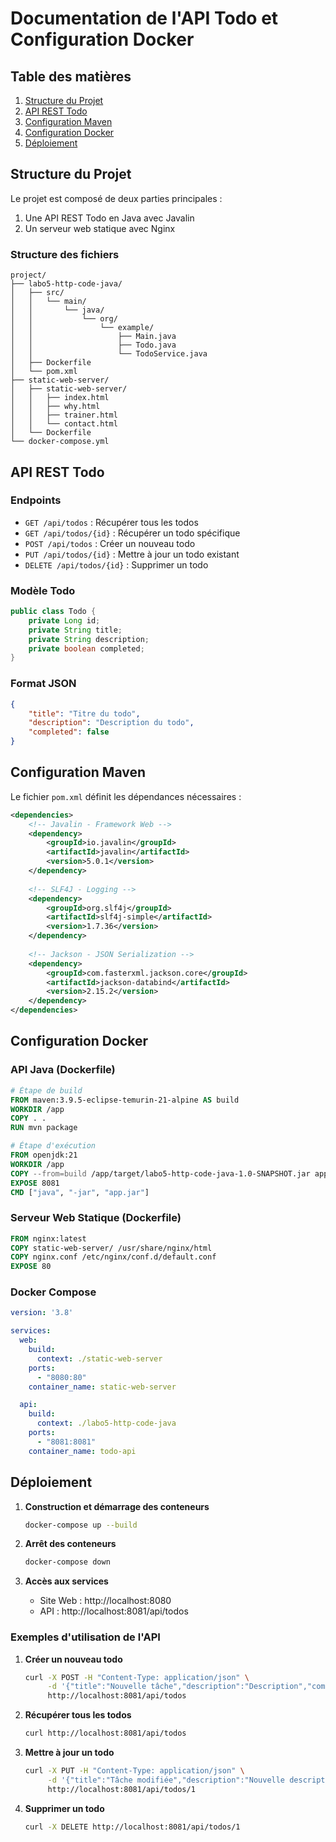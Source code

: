 # Documentation de l'API Todo et Configuration Docker

## Table des matières
1. [Structure du Projet](#structure-du-projet)
2. [API REST Todo](#api-rest-todo)
3. [Configuration Maven](#configuration-maven)
4. [Configuration Docker](#configuration-docker)
5. [Déploiement](#déploiement)

## Structure du Projet

Le projet est composé de deux parties principales :
1. Une API REST Todo en Java avec Javalin
2. Un serveur web statique avec Nginx

### Structure des fichiers
```
project/
├── labo5-http-code-java/
│   ├── src/
│   │   └── main/
│   │       └── java/
│   │           └── org/
│   │               └── example/
│   │                   ├── Main.java
│   │                   ├── Todo.java
│   │                   └── TodoService.java
│   ├── Dockerfile
│   └── pom.xml
├── static-web-server/
│   ├── static-web-server/
│   │   ├── index.html
│   │   ├── why.html
│   │   ├── trainer.html
│   │   └── contact.html
│   └── Dockerfile
└── docker-compose.yml
```

## API REST Todo

### Endpoints
- `GET /api/todos` : Récupérer tous les todos
- `GET /api/todos/{id}` : Récupérer un todo spécifique
- `POST /api/todos` : Créer un nouveau todo
- `PUT /api/todos/{id}` : Mettre à jour un todo existant
- `DELETE /api/todos/{id}` : Supprimer un todo

### Modèle Todo
```java
public class Todo {
    private Long id;
    private String title;
    private String description;
    private boolean completed;
}
```

### Format JSON
```json
{
    "title": "Titre du todo",
    "description": "Description du todo",
    "completed": false
}
```

## Configuration Maven

Le fichier `pom.xml` définit les dépendances nécessaires :

```xml
<dependencies>
    <!-- Javalin - Framework Web -->
    <dependency>
        <groupId>io.javalin</groupId>
        <artifactId>javalin</artifactId>
        <version>5.0.1</version>
    </dependency>
    
    <!-- SLF4J - Logging -->
    <dependency>
        <groupId>org.slf4j</groupId>
        <artifactId>slf4j-simple</artifactId>
        <version>1.7.36</version>
    </dependency>
    
    <!-- Jackson - JSON Serialization -->
    <dependency>
        <groupId>com.fasterxml.jackson.core</groupId>
        <artifactId>jackson-databind</artifactId>
        <version>2.15.2</version>
    </dependency>
</dependencies>
```

## Configuration Docker

### API Java (Dockerfile)
```dockerfile
# Étape de build
FROM maven:3.9.5-eclipse-temurin-21-alpine AS build
WORKDIR /app
COPY . .
RUN mvn package

# Étape d'exécution
FROM openjdk:21
WORKDIR /app
COPY --from=build /app/target/labo5-http-code-java-1.0-SNAPSHOT.jar app.jar
EXPOSE 8081
CMD ["java", "-jar", "app.jar"]
```

### Serveur Web Statique (Dockerfile)
```dockerfile
FROM nginx:latest
COPY static-web-server/ /usr/share/nginx/html
COPY nginx.conf /etc/nginx/conf.d/default.conf
EXPOSE 80
```

### Docker Compose
```yaml
version: '3.8'

services:
  web:
    build:
      context: ./static-web-server
    ports:
      - "8080:80"
    container_name: static-web-server

  api:
    build:
      context: ./labo5-http-code-java
    ports:
      - "8081:8081"
    container_name: todo-api
```

## Déploiement

1. **Construction et démarrage des conteneurs**
   ```bash
   docker-compose up --build
   ```

2. **Arrêt des conteneurs**
   ```bash
   docker-compose down
   ```

3. **Accès aux services**
   - Site Web : http://localhost:8080
   - API : http://localhost:8081/api/todos

### Exemples d'utilisation de l'API

1. **Créer un nouveau todo**
   ```bash
   curl -X POST -H "Content-Type: application/json" \
        -d '{"title":"Nouvelle tâche","description":"Description","completed":false}' \
        http://localhost:8081/api/todos
   ```

2. **Récupérer tous les todos**
   ```bash
   curl http://localhost:8081/api/todos
   ```

3. **Mettre à jour un todo**
   ```bash
   curl -X PUT -H "Content-Type: application/json" \
        -d '{"title":"Tâche modifiée","description":"Nouvelle description","completed":true}' \
        http://localhost:8081/api/todos/1
   ```

4. **Supprimer un todo**
   ```bash
   curl -X DELETE http://localhost:8081/api/todos/1
   ```
